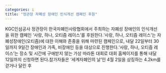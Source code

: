 ```yaml
---
categories: i
title: "정관장 자폐성 장애인 인식개선 캠페인 후원"
---
```

KGC인삼공사 정관장이 한국자폐인사랑협회에서 주최하는 자폐성 장애인의 인식개선을 위한 캠페인 ‘사랑, 하나, 오티즘 레이스’를 후원한다.‘사랑, 하나, 오티즘 레이스’는 자폐성장애인(오티즘)에 대한 이해와 존중을 위해 마련된 캠페인으로, 내달 22일부터 30일까지 9일간 장애인과 가족, 비장애인 등을 대상으로 진행한다.‘사랑, 하나, 오티즘 레이스’는 장소 및 시간에 구애받지 않는 가상 마라톤 대회로 대회 홈페이지를 통해 내달 12일까지 신청하면 된다.참가자들은 ‘세계자폐인의 날’인 4월 2일을 상징하는 4.2km를 걷거나 달린 후